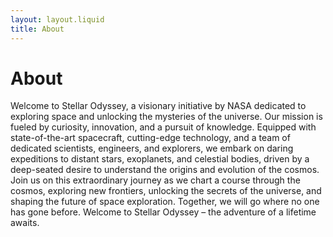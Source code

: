 ```yaml
---
layout: layout.liquid
title: About
---
```

# About
Welcome to Stellar Odyssey, a visionary initiative by NASA dedicated to exploring space and unlocking the mysteries of the universe. Our mission is fueled by curiosity, innovation, and a pursuit of knowledge. Equipped with state-of-the-art spacecraft, cutting-edge technology, and a team of dedicated scientists, engineers, and explorers, we embark on daring expeditions to distant stars, exoplanets, and celestial bodies, driven by a deep-seated desire to understand the origins and evolution of the cosmos.
Join us on this extraordinary journey as we chart a course through the cosmos, exploring new frontiers, unlocking the secrets of the universe, and shaping the future of space exploration. Together, we will go where no one has gone before.
Welcome to Stellar Odyssey – the adventure of a lifetime awaits.


